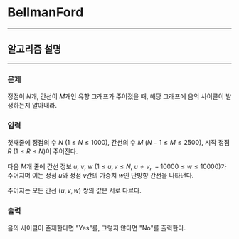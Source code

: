 # BellmanFord
---
## 알고리즘 설명

---
### 문제
정점이 $N$개, 간선이 $M$개인 유향 그래프가 주어졌을 때, 해당 그래프에 음의 사이클이 발생하는지 알아내라.

### 입력
첫째줄에 정점의 수 $N$ $(1 \leq N \leq 1000)$, 간선의 수 $M$ $(N-1 \leq M \leq 2500)$, 시작 정점 $R$ ($1 \leq R \leq N$)이 주어진다.

다음 $M$개 줄에 간선 정보 $u$, $v$, $w$ $(1 \leq u, v \leq N,\ u \neq v,\ -10000 \leq w \leq 10000)$가 주어지며 이는 정점 $u$와 정점 $v$간의 가중치 $w$인 단방향 간선을 나타낸다. 

주어지는 모든 간선 $(u, v, w)$ 쌍의 값은 서로 다르다.

### 출력
음의 사이클이 존재한다면 "Yes"를, 그렇지 않다면 "No"를 출력한다.